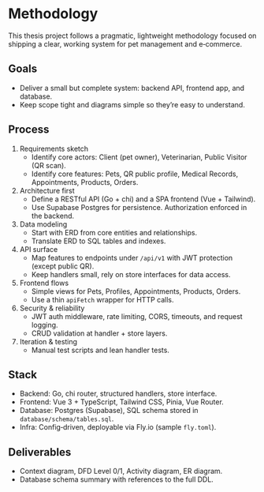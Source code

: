 # Methodology

This thesis project follows a pragmatic, lightweight methodology focused on shipping a clear, working system for pet management and e‑commerce.

## Goals

- Deliver a small but complete system: backend API, frontend app, and database.
- Keep scope tight and diagrams simple so they’re easy to understand.

## Process

1. Requirements sketch
   - Identify core actors: Client (pet owner), Veterinarian, Public Visitor (QR scan).
   - Identify core features: Pets, QR public profile, Medical Records, Appointments, Products, Orders.
2. Architecture first
   - Define a RESTful API (Go + chi) and a SPA frontend (Vue + Tailwind).
   - Use Supabase Postgres for persistence. Authorization enforced in the backend.
3. Data modeling
   - Start with ERD from core entities and relationships.
   - Translate ERD to SQL tables and indexes.
4. API surface
   - Map features to endpoints under `/api/v1` with JWT protection (except public QR).
   - Keep handlers small, rely on store interfaces for data access.
5. Frontend flows
   - Simple views for Pets, Profiles, Appointments, Products, Orders.
   - Use a thin `apiFetch` wrapper for HTTP calls.
6. Security & reliability
   - JWT auth middleware, rate limiting, CORS, timeouts, and request logging.
   - CRUD validation at handler + store layers.
7. Iteration & testing
   - Manual test scripts and lean handler tests.

## Stack

- Backend: Go, chi router, structured handlers, store interface.
- Frontend: Vue 3 + TypeScript, Tailwind CSS, Pinia, Vue Router.
- Database: Postgres (Supabase), SQL schema stored in `database/schema/tables.sql`.
- Infra: Config‑driven, deployable via Fly.io (sample `fly.toml`).

## Deliverables

- Context diagram, DFD Level 0/1, Activity diagram, ER diagram.
- Database schema summary with references to the full DDL.
